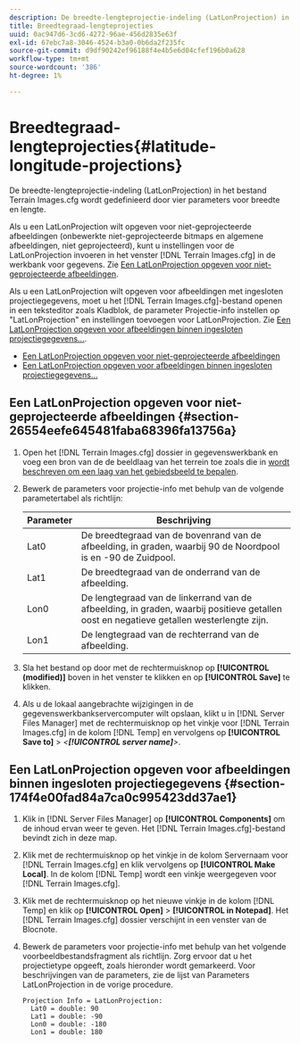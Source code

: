 ```yaml
---
description: De breedte-lengteprojectie-indeling (LatLonProjection) in het bestand Terrain Images.cfg wordt gedefinieerd door vier parameters voor breedte en lengte.
title: Breedtegraad-lengteprojecties
uuid: 0ac947d6-3cd6-4272-96ae-456d2835e63f
exl-id: 67ebc7a8-3046-4524-b3a0-0b6da2f235fc
source-git-commit: d9df90242ef96188f4e4b5e6d04cfef196b0a628
workflow-type: tm+mt
source-wordcount: '386'
ht-degree: 1%

---
```


# Breedtegraad-lengteprojecties{#latitude-longitude-projections}

De breedte-lengteprojectie-indeling (LatLonProjection) in het bestand Terrain Images.cfg wordt gedefinieerd door vier parameters voor breedte en lengte.

Als u een LatLonProjection wilt opgeven voor niet-geprojecteerde afbeeldingen (onbewerkte niet-geprojecteerde bitmaps en algemene afbeeldingen, niet geprojecteerd), kunt u instellingen voor de LatLonProjection invoeren in het venster [!DNL Terrain Images.cfg] in de werkbank voor gegevens. Zie [Een LatLonProjection opgeven voor niet-geprojecteerde afbeeldingen](../../../../../home/c-geo-oview/c-wk-img-lyrs/c-trn-img-lyrs/c-proj-info-trn-imgs/c-lat-long-proj.md#section-26554eefe645481faba68396fa13756a).

Als u een LatLonProjection wilt opgeven voor afbeeldingen met ingesloten projectiegegevens, moet u het [!DNL Terrain Images.cfg]-bestand openen in een teksteditor zoals Kladblok, de parameter Projectie-info instellen op &quot;LatLonProjection&quot; en instellingen toevoegen voor LatLonProjection. Zie [Een LatLonProjection opgeven voor afbeeldingen binnen ingesloten projectiegegevens...](../../../../../home/c-geo-oview/c-wk-img-lyrs/c-trn-img-lyrs/c-proj-info-trn-imgs/c-lat-long-proj.md#section-174f4e00fad84a7ca0c995423dd37ae1).

* [Een LatLonProjection opgeven voor niet-geprojecteerde afbeeldingen](../../../../../home/c-geo-oview/c-wk-img-lyrs/c-trn-img-lyrs/c-proj-info-trn-imgs/c-lat-long-proj.md#section-26554eefe645481faba68396fa13756a)
* [Een LatLonProjection opgeven voor afbeeldingen binnen ingesloten projectiegegevens...](../../../../../home/c-geo-oview/c-wk-img-lyrs/c-trn-img-lyrs/c-proj-info-trn-imgs/c-lat-long-proj.md#section-174f4e00fad84a7ca0c995423dd37ae1)

## Een LatLonProjection opgeven voor niet-geprojecteerde afbeeldingen {#section-26554eefe645481faba68396fa13756a}

1. Open het [!DNL Terrain Images.cfg] dossier in gegevenswerkbank en voeg een bron van de de beeldlaag van het terrein toe zoals die in [wordt beschreven om een laag van het gebiedsbeeld te bepalen](../../../../../home/c-geo-oview/c-wk-img-lyrs/c-trn-img-lyrs/c-trn-img-lyrs.md#concept-8a0a16013e824ac29f35a0349b5d8ccf).

1. Bewerk de parameters voor projectie-info met behulp van de volgende parametertabel als richtlijn:

   | Parameter | Beschrijving |
   |---|---|
   | Lat0 | De breedtegraad van de bovenrand van de afbeelding, in graden, waarbij 90 de Noordpool is en -90 de Zuidpool. |
   | Lat1 | De breedtegraad van de onderrand van de afbeelding. |
   | Lon0 | De lengtegraad van de linkerrand van de afbeelding, in graden, waarbij positieve getallen oost en negatieve getallen westerlengte zijn. |
   | Lon1 | De lengtegraad van de rechterrand van de afbeelding. |

1. Sla het bestand op door met de rechtermuisknop op **[!UICONTROL (modified)]** boven in het venster te klikken en op **[!UICONTROL Save]** te klikken.

1. Als u de lokaal aangebrachte wijzigingen in de gegevenswerkbankservercomputer wilt opslaan, klikt u in [!DNL Server Files Manager] met de rechtermuisknop op het vinkje voor [!DNL Terrain Images.cfg] in de kolom [!DNL Temp] en vervolgens op **[!UICONTROL Save to]** > *&lt;**[!UICONTROL server name]**>*.

## Een LatLonProjection opgeven voor afbeeldingen binnen ingesloten projectiegegevens {#section-174f4e00fad84a7ca0c995423dd37ae1}

1. Klik in [!DNL Server Files Manager] op **[!UICONTROL Components]** om de inhoud ervan weer te geven. Het [!DNL Terrain Images.cfg]-bestand bevindt zich in deze map.

1. Klik met de rechtermuisknop op het vinkje in de kolom Servernaam voor [!DNL Terrain Images.cfg] en klik vervolgens op **[!UICONTROL Make Local]**. In de kolom [!DNL Temp] wordt een vinkje weergegeven voor [!DNL Terrain Images.cfg].

1. Klik met de rechtermuisknop op het nieuwe vinkje in de kolom [!DNL Temp] en klik op **[!UICONTROL Open]** > **[!UICONTROL in Notepad]**. Het [!DNL Terrain Images.cfg] dossier verschijnt in een venster van de Blocnote.

1. Bewerk de parameters voor projectie-info met behulp van het volgende voorbeeldbestandsfragment als richtlijn. Zorg ervoor dat u het projectietype opgeeft, zoals hieronder wordt gemarkeerd. Voor beschrijvingen van de parameters, zie de lijst van Parameters LatLonProjection in de vorige procedure.

   ```
   Projection Info = LatLonProjection: 
     Lat0 = double: 90
     Lat1 = double: -90
     Lon0 = double: -180
     Lon1 = double: 180
   ```
